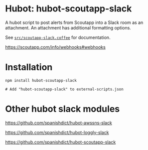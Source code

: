 # Hubot: hubot-scoutapp-slack

A hubot script to post alerts from Scoutapp into a Slack room as an attachment.
An attachment has additional formatting options.

See [`src/scoutapp-slack.coffee`](src/scoutapp-slack.coffee) for documentation.

https://scoutapp.com/info/webhooks#webhooks

# Installation

    npm install hubot-scoutapp-slack

    # Add "hubot-scoutapp-slack" to external-scripts.json

# Other hubot slack modules

https://github.com/spanishdict/hubot-awssns-slack

https://github.com/spanishdict/hubot-loggly-slack

https://github.com/spanishdict/hubot-scoutapp-slack
